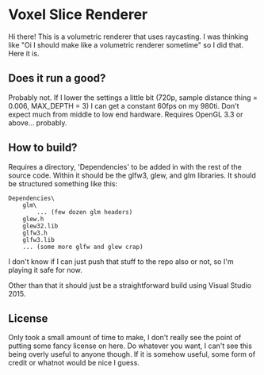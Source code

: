 Voxel Slice Renderer
=====================

Hi there! This is a volumetric renderer that uses raycasting. I was thinking like "Oi I should make like a volumetric renderer sometime" so I did that. Here it is.

Does it run a good?
-------------------

Probably not. If I lower the settings a little bit (720p, sample distance thing = 0.006, MAX_DEPTH = 3) I can get a constant 60fps on my 980ti. Don't expect much from middle to low end hardware. Requires OpenGL 3.3 or above... probably.

How to build?
-------------

Requires a directory, 'Dependencies' to be added in with the rest of the source code. Within it should be the glfw3, glew, and glm libraries. It should be structured something like this:

	Dependencies\
		glm\
			... (few dozen glm headers)
		glew.h
		glew32.lib
		glfw3.h
		glfw3.lib
		... (some more glfw and glew crap)

I don't know if I can just push that stuff to the repo also or not, so I'm playing it safe for now.

Other than that it should just be a straightforward build using Visual Studio 2015.

License
-------

Only took a small amount of time to make, I don't really see the point of putting some fancy license on here. Do whatever you want, I can't see this being overly useful to anyone though. If it is somehow useful, some form of credit or whatnot would be nice I guess.
